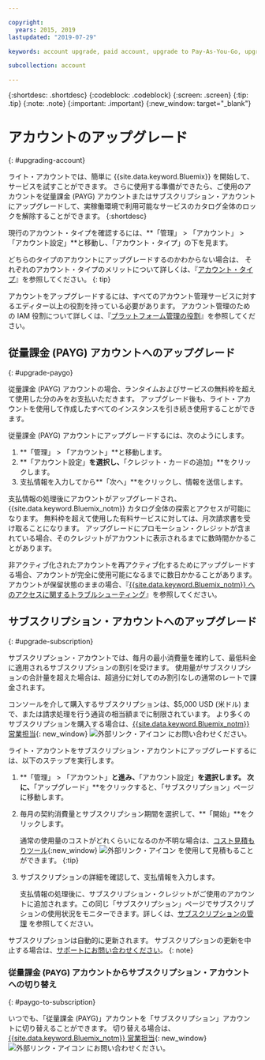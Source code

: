 ```yaml
---

copyright:
  years: 2015, 2019
lastupdated: "2019-07-29"

keywords: account upgrade, paid account, upgrade to Pay-As-You-Go, upgrade to Subscription, upgrade my account

subcollection: account

---
```


{:shortdesc: .shortdesc}
{:codeblock: .codeblock}
{:screen: .screen}
{:tip: .tip}
{:note: .note}
{:important: .important}
{:new_window: target="_blank"}

# アカウントのアップグレード
{: #upgrading-account}

ライト・アカウントでは、簡単に {{site.data.keyword.Bluemix}} を開始して、サービスを試すことができます。 さらに使用する準備ができたら、ご使用のアカウントを従量課金 (PAYG) アカウントまたはサブスクリプション・アカウントにアップグレードして、実稼働環境で利用可能なサービスのカタログ全体のロックを解除することができます。
{:shortdesc}

現行のアカウント・タイプを確認するには、**「管理」 > 「アカウント」 > 「アカウント設定」**と移動し、「アカウント・タイプ」の下を見ます。

どちらのタイプのアカウントにアップグレードするのかわからない場合は、 それぞれのアカウント・タイプのメリットについて詳しくは、『[アカウント・タイプ](/docs/account?topic=account-accounts)』を参照してください。
{: tip}

アカウントをアップグレードするには、すべてのアカウント管理サービスに対するエディター以上の役割を持っている必要があります。 アカウント管理のための IAM 役割について詳しくは、『[プラットフォーム管理の役割](/docs/iam?topic=iam-userroles#platformroles)』を参照してください。

## 従量課金 (PAYG) アカウントへのアップグレード
{: #upgrade-paygo}

従量課金 (PAYG) アカウントの場合、ランタイムおよびサービスの無料枠を超えて使用した分のみをお支払いただきます。 アップグレード後も、ライト・アカウントを使用して作成したすべてのインスタンスを引き続き使用することができます。

従量課金 (PAYG) アカウントにアップグレードするには、次のようにします。
1. **「管理」 > 「アカウント」**と移動します。 
1. **「アカウント設定」**を選択し、**「クレジット・カードの追加」**をクリックします。
1. 支払情報を入力してから**「次へ」**をクリックし、情報を送信します。

支払情報の処理後にアカウントがアップグレードされ、{{site.data.keyword.Bluemix_notm}} カタログ全体の探索とアクセスが可能になります。 無料枠を超えて使用した有料サービスに対しては、月次請求書を受け取ることになります。 アップグレードにプロモーション・クレジットが含まれている場合、そのクレジットがアカウントに表示されるまでに数時間かかることがあります。

非アクティブ化されたアカウントを再アクティブ化するためにアップグレードする場合、アカウントが完全に使用可能になるまでに数日かかることがあります。アカウントが保留状態のままの場合、『[{{site.data.keyword.Bluemix_notm}} へのアクセスに関するトラブルシューティング](/docs/account?topic=account-accessing)』を参照してください。

## サブスクリプション・アカウントへのアップグレード
{: #upgrade-subscription}

サブスクリプション・アカウントでは、毎月の最小消費量を確約して、最低料金に適用されるサブスクリプションの割引を受けます。 使用量がサブスクリプションの合計量を超えた場合は、超過分に対してのみ割引なしの通常のレートで課金されます。

コンソールを介して購入するサブスクリプションは、$5,000 USD (米ドル) まで、または請求処理を行う通貨の相当額までに制限されています。 より多くのサブスクリプションを購入する場合は、[{{site.data.keyword.Bluemix_notm}} 営業担当](https://www.ibm.com/cloud-computing/bluemix/contact-us){: new_window} ![外部リンク・アイコン](../icons/launch-glyph.svg) にお問い合わせください。

ライト・アカウントをサブスクリプション・アカウントにアップグレードするには、以下のステップを実行します。
1. **「管理」 > 「アカウント」**と進み、**「アカウント設定」**を選択します。 次に、**「アップグレード」**をクリックすると、「サブスクリプション」ページに移動します。
1. 毎月の契約消費量とサブスクリプション期間を選択して、**「開始」**をクリックします。

   通常の使用量のコストがどれくらいになるのか不明な場合は、[コスト見積もりツール](https://{DomainName}/estimator/review){:new_window} ![外部リンク・アイコン](../icons/launch-glyph.svg "外部リンク・アイコン") を使用して見積もることができます。
   {:tip}
1. サブスクリプションの詳細を確認して、支払情報を入力します。

   支払情報の処理後に、サブスクリプション・クレジットがご使用のアカウントに追加されます。この同じ「サブスクリプション」ページでサブスクリプションの使用状況をモニターできます。詳しくは、[サブスクリプションの管理](/docs/billing-usage?topic=billing-usage-subscriptions) を参照してください。

サブスクリプションは自動的に更新されます。 サブスクリプションの更新を中止する場合は、[サポートにお問い合わせください](https://{DomainName}/unifiedsupport/supportcenter)。
{: note}

### 従量課金 (PAYG) アカウントからサブスクリプション・アカウントへの切り替え
{: #paygo-to-subscription}

いつでも、「従量課金 (PAYG)」アカウントを「サブスクリプション」アカウントに切り替えることができます。 切り替える場合は、[{{site.data.keyword.Bluemix_notm}} 営業担当](https://www.ibm.com/cloud-computing/bluemix/contact-us){: new_window} ![外部リンク・アイコン](../icons/launch-glyph.svg) にお問い合わせください。
